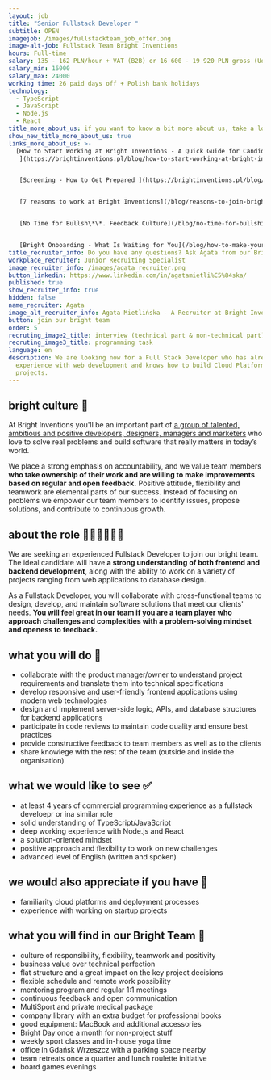 ```yaml
---
layout: job
title: "Senior Fullstack Developer "
subtitle: OPEN
imagejob: /images/fullstackteam_job_offer.png
image-alt-job: Fullstack Team Bright Inventions
hours: Full-time
salary: 135 - 162 PLN/hour + VAT (B2B) or 16 600 - 19 920 PLN gross (UoP)
salary_min: 16000
salary_max: 24000
working time: 26 paid days off + Polish bank holidays
technology:
  - TypeScript
  - JavaScript
  - Node.js
  - React
title_more_about_us: if you want to know a bit more about us, take a look below 🙋🏻‍♀️🙋🏻‍♂️
show_new_title_more_about_us: true
links_more_about_us: >-
  [How to Start Working at Bright Inventions - A Quick Guide for Candidates
   ](https://brightinventions.pl/blog/how-to-start-working-at-bright-inventions-a-quick-guide-for-candidates/)


   [Screening - How to Get Prepared ](https://brightinventions.pl/blog/recruitment-screening-what-is-it-for/)


   [7 reasons to work at Bright Inventions](/blog/reasons-to-join-bright)


   [No Time for Bullsh\*\*. Feedback Culture](/blog/no-time-for-bullshit-feedback-culture/)


   [Bright Onboarding - What Is Waiting for You](/blog/how-to-make-your-onboarding-bright)
title_recruiter_info: Do you have any questions? Ask Agata from our Bright team!
workplace_recruiter: Junior Recruiting Specialist
image_recruiter_info: /images/agata_recruiter.png
button_linkedin: https://www.linkedin.com/in/agatamietli%C5%84ska/
published: true
show_recruiter_info: true
hidden: false
name_recruiter: Agata
image_alt_recruiter_info: Agata Mietlińska - A Recruiter at Bright Inventions
button: join our bright team
order: 5
recruting_image2_title: interview (technical part & non-technical part)
recruting_image3_title: programming task
language: en
description: We are looking now for a Full Stack Developer who has already had
  experience with web development and knows how to build Cloud Platform
  projects.
---
```

## bright culture 🧡

At Bright Inventions you'll be an important part of [a group of talented, ambitious and positive developers, designers, managers and marketers](https://brightinventions.pl/about-us/team/) who love to solve real problems and build software that really matters in today’s world.

We place a strong emphasis on accountability, and we value team members **who take ownership of their work and are willing to make improvements based on regular and open feedback.** Positive attitude, flexibility and teamwork are elemental parts of our success. Instead of focusing on problems we empower our team members to identify issues, propose solutions, and contribute to continuous growth. 

## about the role 🧑🏻‍💻🧑🏻‍💻

We are seeking an experienced Fullstack Developer to join our bright team. The ideal candidate will have **a strong understanding of both frontend and backend development**, along with the ability to work on a variety of projects ranging from web applications to database design. 

As a Fullstack Developer, you will collaborate with cross-functional teams to design, develop, and maintain software solutions that meet our clients' needs.  **You will feel great in our team if you are a team player who approach challenges and complexities with a problem-solving mindset and openess to feedback.** 

## what you will do 🤝

* collaborate with the product manager/owner to understand project requirements and translate them into technical specifications
* develop responsive and user-friendly frontend applications using modern web technologies
* design and implement server-side logic, APIs, and database structures for backend applications
* participate in code reviews to maintain code quality and ensure best practices
* provide constructive feedback to team members as well as to the clients
* share knowlege with the rest of the team (outside and inside the organisation) 

## what we would like to see ✅

* at least 4 years of commercial programming experience as a fullstack develoepr or ina  similar role 
* solid understanding of TypeScript/JavaScript
* deep working experience with Node.js and React
* a solution-oriented mindset 
* positive approach and flexibility to work on new challenges  
* advanced level of English (written and spoken)

## we would also appreciate if you have 🙌

* familiarity cloud platforms and deployment processes 
* experience with working on startup projects 


## what you will find in our Bright Team 🚀

* culture of responsibility, flexibility, teamwork and positivity
* business value over technical perfection 
* flat structure and a great impact on the key project decisions 
* flexible schedule and remote work possibility 
* mentoring program and regular 1:1 meetings 
* continuous feedback and open communication
* MultiSport and private medical package 
* company library with an extra budget for professional books 
* good equipment: MacBook and additional accessories
* Bright Day once a month for non-project stuff
* weekly sport classes and in-house yoga time  
* office in Gdańsk Wrzeszcz with a parking space nearby 
* team retreats once a quarter and lunch roulette initiative 
* board games evenings 
